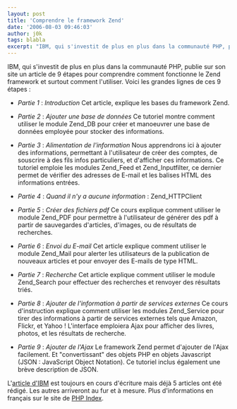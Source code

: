 ```yaml
---
layout: post
title: 'Comprendre le framework Zend'
date: '2006-08-03 09:46:03'
author: j0k
tags: blabla
excerpt: "IBM, qui s'investit de plus en plus dans la communauté PHP, publie sur son site un article de 9 étapes pour comprendre comment fonctionne le Zend framework et surtout comment l'utiliser.     \nVoici les grandes lignes de ces 9 étapes :  \n  \n * _Partie 1_ : *Introduction*  \nCet article, explique les bases du framework Zend.  \n  \n      …"
---
```


IBM, qui s'investit de plus en plus dans la communauté PHP, publie sur son site un article de 9 étapes pour comprendre comment fonctionne le Zend framework et surtout comment l'utiliser.
Voici les grandes lignes de ces 9 étapes :

 * _Partie 1_ : *Introduction*
Cet article, explique les bases du framework Zend.

 * _Partie 2_ : *Ajouter une base de données*
Ce tutoriel montre comment utiliser le module Zend_DB pour créer et manoeuvrer une base de données employée pour stocker des informations.

 * _Partie 3_ : *Alimentation de l'information*
Nous apprendrons ici à ajouter des informations, permettant à l'utilisateur de créer des comptes, de souscrire à des fils infos particuliers, et d'afficher ces informations. Ce tutoriel emploie les modules Zend_Feed et Zend_Inputfilter, ce dernier permet de vérifier des adresses de E-mail et les balises HTML des informations entrées.

 * _Partie 4_ : *Quand il n'y a aucune information* : Zend_HTTPClient

 * _Partie 5_ : *Créer des fichiers pdf*
Ce cours explique comment utiliser le module Zend_PDF pour permettre à l'utilisateur de générer des pdf à partir de sauvegardes d'articles, d'images, ou de résultats de recherches.

 * _Partie 6_ : *Envoi du E-mail*
Cet article explique comment utiliser le module Zend_Mail pour alerter les utilisateurs de la publication de nouveaux articles et pour envoyer des E-mails de type HTML.

 * _Partie 7_ : *Recherche*
Cet article explique comment utiliser le module Zend_Search pour effectuer des recherches et renvoyer des résultats triés.

 * _Partie 8_ : *Ajouter de l'information à partir de services externes*
Ce cours d'instruction explique comment utiliser les modules Zend_Service pour tirer des informations à partir de services externes tels que Amazon, Flickr, et Yahoo ! L'interface emploiera Ajax pour afficher des livres, photos, et les résultats de recherche.

 * _Partie 9_ : *Ajouter de l'Ajax*
Le framework Zend permet d'ajouter de l'Ajax facilement. Et &quot;convertissant&quot; des objets PHP en objets Javascript (JSON : JavaScript Object Notation). Ce tutoriel inclus également une brève description de JSON.

L'[article d'IBM](http://www-128.ibm.com/developerworks/views/opensource/libraryview.jsp?search_by=understanding+the+zend+framework) est toujours en cours d'écriture mais déjà 5 articles ont été rédigé. Les autres arriveront au fur et à mesure.   Plus d'informations en français sur le site de [PHP Index](http://www.phpindex.com/index.php/2006/08/02/2314-ibm-comprendre-le-framework-zend).
